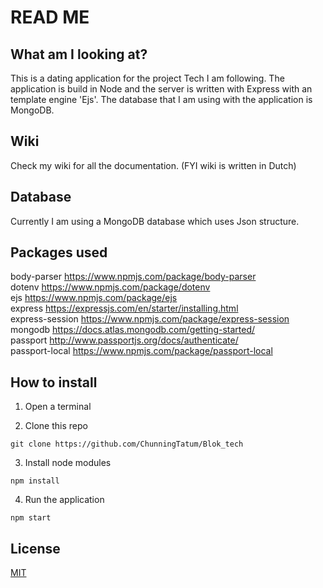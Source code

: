 # READ ME

## What am I looking at?
This is a dating application for the project Tech I am following. The application is build in Node and the server is written with Express with an template engine 'Ejs'. The database that I am using with the application is MongoDB.

## Wiki

Check my wiki for all the documentation. (FYI wiki is written in Dutch)

## Database

Currently I am using a MongoDB database which uses Json structure.

## Packages used
body-parser     https://www.npmjs.com/package/body-parser<br/>
dotenv          https://www.npmjs.com/package/dotenv<br/>
ejs             https://www.npmjs.com/package/ejs<br/>
express         https://expressjs.com/en/starter/installing.html<br/>
express-session https://www.npmjs.com/package/express-session<br/>
mongodb         https://docs.atlas.mongodb.com/getting-started/<br/>
passport        http://www.passportjs.org/docs/authenticate/<br/>
passport-local  https://www.npmjs.com/package/passport-local<br/>

## How to install

1. Open a terminal

2. Clone this repo
```
git clone https://github.com/ChunningTatum/Blok_tech
```

3. Install node modules
```
npm install
```

4. Run the application
```
npm start
```

## License

[MIT](https://github.com/ChunningTatum/Blok_tech/blob/master/LICENSE)

